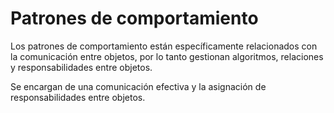 # Patrones de comportamiento

Los patrones de comportamiento están específicamente relacionados con la comunicación entre objetos, por lo tanto gestionan algoritmos, relaciones y responsabilidades entre objetos.

Se encargan de una comunicación efectiva y la asignación de responsabilidades entre objetos.